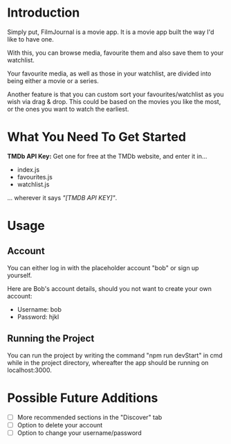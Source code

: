 # Introduction

Simply put, FilmJournal is a movie app. It is a movie app built the way I'd like to have one.

With this, you can browse media, favourite them and also save them to your watchlist.

Your favourite media, as well as those in your watchlist, are divided into being either a movie or a series.

Another feature is that you can custom sort your favourites/watchlist as you wish via drag & drop. This could be based on the movies you like the most, or the ones you want to watch the earliest.


# What You Need To Get Started

**TMDb API Key:** Get one for free at the TMDb website, and enter it in...

  - index.js
  - favourites.js
  - watchlist.js

... wherever it says _"[TMDB API KEY]"_.


# Usage

## Account

You can either log in with the placeholder account "bob" or sign up yourself.

Here are Bob's account details, should you not want to create your own account:
  - Username: bob
  - Password: hjkl


## Running the Project

You can run the project by writing the command "npm run devStart" in cmd while in the project directory, whereafter the app should be running on localhost:3000.


# Possible Future Additions

  - [ ] More recommended sections in the "Discover" tab
  - [ ] Option to delete your account
  - [ ] Option to change your username/password
